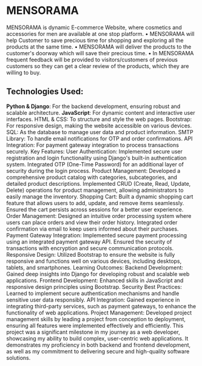 # MENSORAMA
MENSORAMA is dynamic E-commerce Website, where cosmetics and accessories for men are available at one stop platform.
• MENSORAMA will help Customer to save precious time for shopping and exploring all the products at the same time. 
• MENSORAMA will deliver the products to the customer's doorway which will save their precious time.
• In MENSORAMA frequent feedback will be provided to visitors/customers of previous customers so they can get a clear review of the products, which they are willing to buy.

## Technologies Used:
**Python & Django**: For the backend development, ensuring robust and scalable architecture. 
**JavaScript**: For dynamic content and interactive user interfaces. 
HTML & CSS: To structure and style the web pages.
Bootstrap: For responsive design, making the website accessible on various devices.
SQL: As the database to manage user data and product information.
SMTP Library: To handle email notifications for OTP and order confirmations.
API Integration: For payment gateway integration to process transactions securely.
Key Features:
User Authentication: Implemented secure user registration and login functionality using Django's built-in authentication system. Integrated OTP (One-Time Password) for an additional layer of security during the login process.
Product Management: Developed a comprehensive product catalog with categories, subcategories, and detailed product descriptions. Implemented CRUD (Create, Read, Update, Delete) operations for product management, allowing administrators to easily manage the inventory.
Shopping Cart: Built a dynamic shopping cart feature that allows users to add, update, and remove items seamlessly. Ensured the cart persists across sessions for a better user experience.
Order Management: Designed an intuitive order processing system where users can place orders and view their order history. Integrated order confirmation via email to keep users informed about their purchases.
Payment Gateway Integration: Implemented secure payment processing using an integrated payment gateway API. Ensured the security of transactions with encryption and secure communication protocols.
Responsive Design: Utilized Bootstrap to ensure the website is fully responsive and functions well on various devices, including desktops, tablets, and smartphones.
Learning Outcomes:
Backend Development: Gained deep insights into Django for developing robust and scalable web applications.
Frontend Development: Enhanced skills in JavaScript and responsive design principles using Bootstrap.
Security Best Practices: Learned to implement secure authentication mechanisms and handle sensitive user data responsibly.
API Integration: Gained experience in integrating third-party services, such as payment gateways, to enhance the functionality of web applications.
Project Management: Developed project management skills by leading a project from conception to deployment, ensuring all features were implemented effectively and efficiently.
This project was a significant milestone in my journey as a web developer, showcasing my ability to build complex, user-centric web applications. It demonstrates my proficiency in both backend and frontend development, as well as my commitment to delivering secure and high-quality software solutions.

